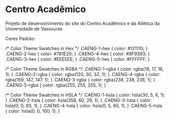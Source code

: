 # Centro Acadêmico
Projeto de desenvolvimento do site do Centro Acadêmico e da Atlética da Universidade de Vassouras

Cores Padrão:

/* Color Theme Swatches in Hex */
.CAENG-1-hex { color: #121110; }
.CAENG-2-hex { color: #781E20; }
.CAENG-4-hex { color: #9F9393; }
.CAENG-3-hex { color: #EEEEEE; }
.CAENG-5-hex { color: #FFFFFF; }

/* Color Theme Swatches in RGBA */
.CAENG-1-rgba { color: rgba(18, 17, 16, 1); }
.CAENG-2-rgba { color: rgba(120, 30, 32, 1); }
.CAENG-4-rgba { color: rgba(159, 147, 147, 1); }
.CAENG-3-rgba { color: rgba(238, 238, 238, 1); }
.CAENG-5-rgba { color: rgba(255, 255, 255, 1); }

/* Color Theme Swatches in HSLA */
.CAENG-1-hsla { color: hsla(30, 5, 6, 1); }
.CAENG-2-hsla { color: hsla(358, 60, 29, 1); }
.CAENG-3-hsla { color: hsla(0, 0, 93, 1); }
.CAENG-4-hsla { color: hsla(0, 5, 60, 1); }
.CAENG-5-hsla { color: hsla(0, 0, 100, 1); }


